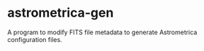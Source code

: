 # astrometrica-gen
A program to modify FITS file metadata to generate Astrometrica configuration files. 
